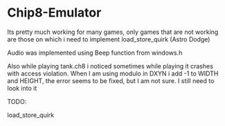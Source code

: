 # Chip8-Emulator

Its pretty much working for many games, only games that are not working are those on which i need to implement load_store_quirk (Astro Dodge)

Audio was implemented using Beep function from windows.h

Also while playing tank.ch8 i noticed sometimes while playing it crashes with access violation. When I am using modulo in DXYN i add -1 to WIDTH and HEIGHT, the error seems to be fixed, but I am not sure. I still need to look into it

TODO:

load_store_quirk
